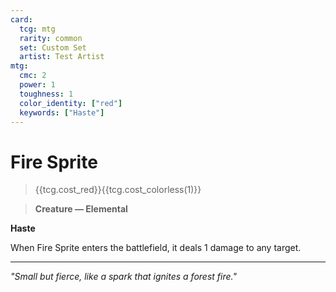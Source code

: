 ```yaml
---
card:
  tcg: mtg
  rarity: common
  set: Custom Set
  artist: Test Artist
mtg:
  cmc: 2
  power: 1
  toughness: 1
  color_identity: ["red"]
  keywords: ["Haste"]
---
```


# Fire Sprite
> {{tcg.cost_red}}{{tcg.cost_colorless(1)}}

> **Creature — Elemental**

**Haste**

When Fire Sprite enters the battlefield, it deals 1 damage to any target.

-----
*"Small but fierce, like a spark that ignites a forest fire."*